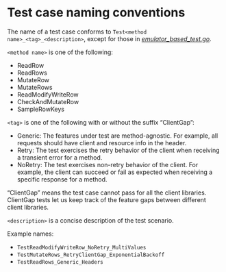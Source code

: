 # Test case naming conventions

The name of a test case conforms to `Test<method name>_<tag>_<description>`,
except for those in [*emulator_based_test.go*](../tests/emulator_based_test.go).

`<method name>` is one of the following:

* ReadRow
* ReadRows
* MutateRow
* MutateRows
* ReadModifyWriteRow
* CheckAndMutateRow
* SampleRowKeys

`<tag>` is one of the following with or without the suffix “ClientGap”:

* Generic: The features under test are method-agnostic. For example, all requests should have client and resource info in the header.
* Retry: The test exercises the retry behavior of the client when receiving a transient error for a method.
* NoRetry: The test exercises non-retry behavior of the client. For example, the client can succeed or fail as expected when receiving a specific response for a method.

“ClientGap” means the test case cannot pass for all the client libraries.
ClientGap tests let us keep track of the feature gaps between different client
libraries.

`<description>` is a concise description of the test scenario.

Example names:

* `TestReadModifyWriteRow_NoRetry_MultiValues`
* `TestMutateRows_RetryClientGap_ExponentialBackoff`
* `TestReadRows_Generic_Headers`

